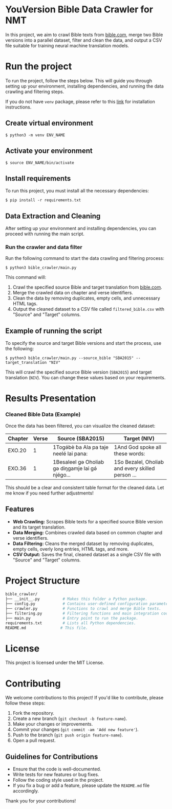 # YouVersion Bible Data Crawler for NMT

In this project, we aim to crawl Bible texts from [bible.com](https://www.bible.com/bible/), merge two Bible versions into a parallel dataset, filter and clean the data, and output a CSV file suitable for training neural machine translation models. </br>

# Run the project

To run the project, follow the steps below. This will guide you through setting up your environment, installing dependencies, and running the data crawling and filtering steps.

If you do not have `venv` package, please refer to this [link](https://linuxize.com/post/how-to-create-python-virtual-environments-on-ubuntu-18-04/) for installation instructions.

## Create virtual environment
```
$ python3 -m venv ENV_NAME
```
## Activate your environment
```
$ source ENV_NAME/bin/activate
```

## Install requirements

To run this project, you must install all the necessary dependencies:
```
$ pip install -r requirements.txt
```

## Data Extraction and Cleaning

After setting up your environment and installing dependencies, you can proceed with running the main script.

### Run the crawler and data filter

Run the following command to start the data crawling and filtering process:
```
$ python3 bible_crawler/main.py
```

This command will:

1. Crawl the specified source Bible and target translation from [bible.com](https://www.bible.com/bible/).
2. Merge the crawled data on chapter and verse identifiers.
3. Clean the data by removing duplicates, empty cells, and unnecessary HTML tags.
4. Output the cleaned dataset to a CSV file called `filtered_bible.csv` with "Source" and "Target" columns.

## Example of running the script

To specify the source and target Bible versions and start the process, use the following:
```
$ python3 bible_crawler/main.py --source_bible "SBA2015" --target_translation "NIV"
```

This will crawl the specified source Bible version (`SBA2015`) and target translation (`NIV`). You can change these values based on your requirements.

# Results Presentation

### Cleaned Bible Data (Example)

Once the data has been filtered, you can visualize the cleaned dataset:

| Chapter | Verse | Source (SBA2015)                  | Target (NIV)                   |
|---------|-------|-----------------------------------|--------------------------------|
| EXO.20  | 1     | 1Togə́bè ɓa Ala pa taje neelé lai pana: | 1And God spoke all these words: |
| EXO.36  | 1     | 1Besaleel gə Oholiab gə diŋgamje lai gə́ njégo... | 1So Bezalel, Oholiab and every skilled person ... |

This should be a clear and consistent table format for the cleaned data. Let me know if you need further adjustments!

## Features

- **Web Crawling:** Scrapes Bible texts for a specified source Bible version and its target translation.
- **Data Merging:** Combines crawled data based on common chapter and verse identifiers.
- **Data Filtering:** Cleans the merged dataset by removing duplicates, empty cells, overly long entries, HTML tags, and more.
- **CSV Output:** Saves the final, cleaned dataset as a single CSV file with "Source" and "Target" columns.

# Project Structure

```bash
bible_crawler/
├── __init__.py          # Makes this folder a Python package.
├── config.py            # Contains user-defined configuration parameters.
├── crawler.py           # Functions to crawl and merge Bible texts.
├── filtering.py         # Filtering functions and main integration code.
├── main.py              # Entry point to run the package.
requirements.txt         # Lists all Python dependencies.
README.md               # This file.
```

# License

This project is licensed under the MIT License.

# Contributing

We welcome contributions to this project! If you'd like to contribute, please follow these steps:

1. Fork the repository.
2. Create a new branch (`git checkout -b feature-name`).
3. Make your changes or improvements.
4. Commit your changes (`git commit -am 'Add new feature'`).
5. Push to the branch (`git push origin feature-name`).
6. Open a pull request.

## Guidelines for Contributions

- Ensure that the code is well-documented.
- Write tests for new features or bug fixes.
- Follow the coding style used in the project.
- If you fix a bug or add a feature, please update the `README.md` file accordingly.

Thank you for your contributions!
```